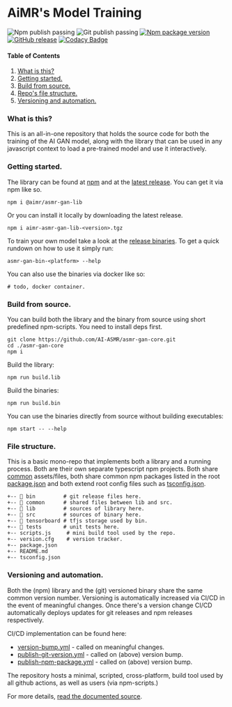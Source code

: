 # AiMR's Model Training

![Npm publish passing](https://github.com/AI-ASMR/asmr-gan-core/actions/workflows/publish-npm-package.yml/badge.svg?branch=main)
![Git publish passing](https://github.com/AI-ASMR/asmr-gan-core/actions/workflows/publish-git-version.yml/badge.svg?branch=main)
[![Npm package version](https://badgen.net/npm/v/@aimr/asmr-gan-lib)](https://www.npmjs.com/package/@aimr/asmr-gan-lib)
[![GitHub release](https://img.shields.io/github/v/release/AI-ASMR/asmr-gan-core)](https://github.com/AI-ASMR/asmr-gan-core/releases)
[![Codacy Badge](https://app.codacy.com/project/badge/Grade/0e89310a47e24d6bb14b42183a653171)](https://app.codacy.com/gh/AI-ASMR/asmr-gan-core/dashboard?utm_source=gh&utm_medium=referral&utm_content=&utm_campaign=Badge_grade)
 
#### Table of Contents
1. [What is this?](#introduction)
2. [Getting started.](#getting-started)
3. [Build from source.](#build-from-source)
4. [Repo's file structure.](#file-structure)
5. [Versioning and automation.](#versioning)

### What is this? <a id="introduction"></a>

This is an all-in-one repository that holds the source code for both the training of the AI GAN model, along with the library that can be used in any javascript context to load a pre-trained model and use it interactively.

### Getting started. <a id="getting-started"></a>

The library can be found at [npm](https://www.npmjs.com/package/@aimr/asmr-gan-lib) and at the [latest release](https://github.com/AI-ASMR/asmr-gan-core/releases/).
You can get it via npm like so.
```shell
npm i @aimr/asmr-gan-lib
```
Or you can install it locally by downloading the latest release.
```shell
npm i aimr-asmr-gan-lib-<version>.tgz
```
To train your own model take a look at the [release binaries](https://github.com/AI-ASMR/asmr-gan-core/releases/).
To get a quick rundown on how to use it simply run:
```shell
asmr-gan-bin-<platform> --help
```
You can also use the binaries via docker like so:
```shell
# todo, docker container.
```
### Build from source. <a id="build-from-source"></a>

You can build both the library and the binary from source using short predefined npm-scripts.
You need to install deps first.
```shell
git clone https://github.com/AI-ASMR/asmr-gan-core.git
cd ./asmr-gan-core
npm i
```
Build the library:
```shell
npm run build.lib
```
Build the binaries:
```shell
npm run build.bin
```
You can use the binaries directly from source without building executables:
```shell
npm start -- --help
```

### File structure. <a id="file-structure"></a>

This is a basic mono-repo that implements both a library and a running process. Both are their own separate typescript npm projects. Both share [common](https://github.com/AI-ASMR/asmr-gan-core/tree/main/common) assets/files, both share common npm packages listed in the root [package.json](https://github.com/AI-ASMR/asmr-gan-core/blob/main/package.json) and both extend root config files such as [tsconfig.json](https://github.com/AI-ASMR/asmr-gan-core/blob/main/tsconfig.json).

```
+-- 📁 bin         # git release files here.
+-- 📁 common      # shared files between lib and src.
+-- 📁 lib         # sources of library here.
+-- 📁 src         # sources of binary here.
+-- 📁 tensorboard # tfjs storage used by bin.
+-- 📁 tests       # unit tests here.
+-- scripts.js     # mini build tool used by the repo.
+-- version.cfg    # version tracker.
+-- package.json
+-- README.md
+-- tsconfig.json
```

### Versioning and automation. <a id="versioning"></a>

Both the (npm) library and the (git) versioned binary share the same common version number. Versioning is automatically increased via CI/CD in the event of meaningful changes. Once there's a version change CI/CD automatically deploys updates for git releases and npm releases respectively.

CI/CD implementation can be found here:
- [version-bump.yml](https://github.com/AI-ASMR/asmr-gan-core/blob/main/.github/workflows/version-bump.yml) - called on meaningful changes.
- [publish-git-version.yml](https://github.com/AI-ASMR/asmr-gan-core/blob/main/.github/workflows/publish-git-version.yml) - called on (above) version bump.
- [publish-npm-package.yml](https://github.com/AI-ASMR/asmr-gan-core/blob/main/.github/workflows/publish-npm-package.yml) - called on (above) version bump.

The repository hosts a minimal, scripted, cross-platform, build tool used by all github actions, as well as users (via npm-scripts.)

For more details, [read the documented source](https://github.com/AI-ASMR/asmr-gan-core/blob/main/scripts.js).
